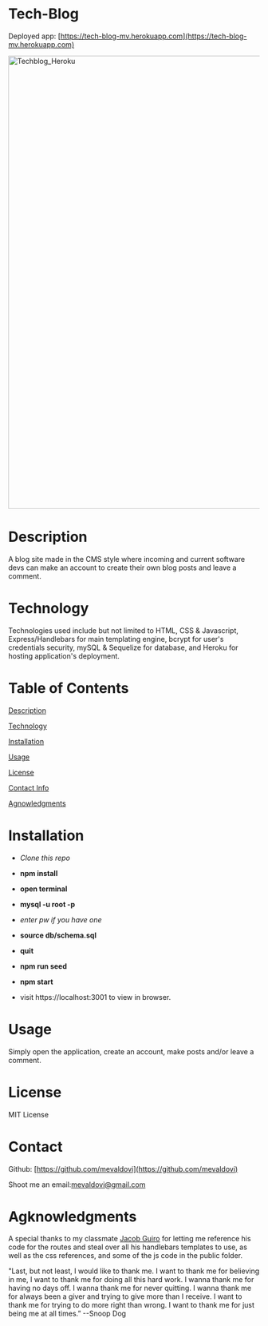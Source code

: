 # Tech-Blog
Deployed app: [https://tech-blog-mv.herokuapp.com](https://tech-blog-mv.herokuapp.com)

<img width="907" alt="Techblog_Heroku" src="https://user-images.githubusercontent.com/83307023/135497228-47786522-0141-4961-ac97-7fca720d791c.PNG">

# Description
A blog site made in the CMS style where incoming and current software devs can make an account to create their own blog posts and leave a comment.

# Technology
Technologies used include but not limited to HTML, CSS & Javascript, Express/Handlebars for main templating engine, bcrypt for user's credentials security, mySQL & Sequelize for database, and Heroku for hosting application's deployment.

# Table of Contents
[Description](https://github.com/mevaldovi/Tech-Blog#Description)


[Technology](https://github.com/mevaldovi/Tech-Blog#Technology)


[Installation](https://github.com/mevaldovi/Tech-Blog#Installation)


[Usage](https://github.com/mevaldovi/Tech-Blog#Usage)


[License](https://github.com/mevaldovi/Tech-Blog#License)


[Contact Info](https://github.com/mevaldovi/Tech-Blog#Contact)


[Agnowledgments](https://github.com/mevaldovi/Tech-Blog#Agknowledgments)

# Installation

- _Clone this repo_ 

- **npm install**

- **open terminal**

- **mysql -u root -p**

- _enter pw if you have one_

- **source db/schema.sql**

- **quit**

- **npm run seed**

- **npm start**

- visit https://localhost:3001 to view in browser.
 

# Usage
Simply open the application, create an account, make posts and/or leave a comment.
# License
MIT License
# Contact
Github: [https://github.com/mevaldovi](https://github.com/mevaldovi)


Shoot me an email:[mevaldovi@gmail.com](mailto:mevaldovi@gmail.com)
# Agknowledgments
A special thanks to my classmate [Jacob Guiro](https://github.com/Jguiro09) for letting me reference his code for the routes and steal over all his handlebars templates to use, as well as the css references, and some of the js code in the public folder.

"Last, but not least, I would like to thank me. I want to thank me for believing in me, I want to thank me for doing all this hard work. I wanna thank me for having no days off. I wanna thank me for never quitting. I wanna thank me for always been a giver and trying to give more than I receive. I want to thank me for trying to do more right than wrong. I want to thank me for just being me at all times.” --Snoop Dog

